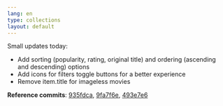 ```yaml
---
lang: en
type: collections
layout: default
---
```


Small updates today:

- Add sorting (popularity, rating, original title) and ordering (ascending and descending) options
- Add icons for filters toggle buttons for a better experience
- Remove item.title for imageless movies 


**Reference commits**: [935fdca](https://github.com/Macxim/eiga/commit/935fdca8122ae2151a21fb9768a904ec06225b03), [9fa7f6e](https://github.com/Macxim/eiga/commit/9fa7f6e48105a27551d9e6b5360d7e57645021c1), [493e7e6](https://github.com/Macxim/eiga/commit/493e7e6b4b680b81d2a8907d26c9de2d81945cbb)
